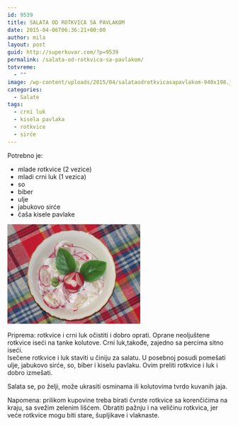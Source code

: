 ```yaml
---
id: 9539
title: SALATA OD ROTKVICA SA PAVLAKOM
date: 2015-04-06T06:36:21+00:00
author: mila
layout: post
guid: http://superkuvar.com/?p=9539
permalink: /salata-od-rotkvica-sa-pavlakom/
totvreme:
  - ""
image: /wp-content/uploads/2015/04/salataodrotkvicasapavlakom-940x198.jpg
categories:
  - Salate
tags:
  - crni luk
  - kisela pavlaka
  - rotkvice
  - sirće
---
```

Potrebno je:  
* mlade rotkvice (2 vezice)  
* mladi crni luk (1 vezica)  
* so  
* biber  
* ulje  
* jabukovo sirće  
* čaša kisele pavlake

[<img class="alignnone size-medium wp-image-9582" src="/wp-content/uploads/2015/04/salataodrotkvicasapavlakom-300x225.jpg" alt="salataodrotkvicasapavlakom" width="300" height="225" />](/wp-content/uploads/2015/04/salataodrotkvicasapavlakom-e1430747430946.jpg)

Priprema: rotkvice i crni luk očistiti i dobro oprati. Oprane neoljuštene rotkvice iseći na tanke kolutove. Crni luk,takođe, zajedno sa percima sitno iseći.  
Isečene rotkvice i luk staviti u činiju za salatu. U posebnoj posudi pomešati ulje, jabukovo sirće, so, biber i kiselu pavlaku. Ovim preliti rotkvice i luk i dobro izmešati.

Salata se, po želji, može ukrasiti osminama ili kolutovima tvrdo kuvanih jaja.

Napomena: prilikom kupovine treba birati čvrste rotkvice sa korenčićima na kraju, sa svežim zelenim lišćem. Obratiti pažnju i na veličinu rotkvica, jer veće rotkvice mogu biti stare, šupljikave i vlaknaste.